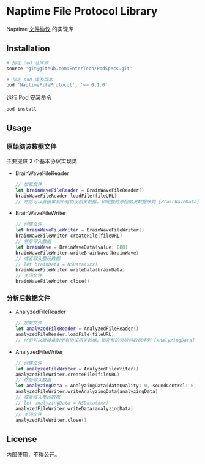 # Naptime File Protocol Library

Naptime [文件协议](https://github.com/EnterTech/Documents/blob/master/%E7%89%88%E6%9C%AC%E8%A7%84%E8%8C%83/Data-File-Protocol.md) 的实现库

## Installation

```ruby
# 指定 pod 仓库源
source 'git@github.com:EnterTech/PodSpecs.git'

# 指定 pod 库及版本
pod 'NaptimeFileProtocol', '~> 0.1.0'
```

运行 Pod 安装命令

```shell
pod install
```

## Usage
### 原始脑波数据文件
主要提供 2 个基本协议实现类

- BrainWaveFileReader

    ```swift
    // 加载文件
    let brainWaveFileReader = BrainWaveFileReader()
    brainWaveFileReader.loadFile(fileURL)
    // 然后可以直接拿到所有协议相关数据，和完整的原始脑波数据序列 [BrainWaveData]
    ```

- BrainWaveFileWriter

    ```swift
    // 创建文件
    let brainWaveFileWriter = BrainWaveFileWriter()
    brainWaveFileWriter.createFile(fileURL)
    // 然后写入数据
    let brainWave = BrainWaveData(value: 888)
    brainWaveFileWriter.writeBrainWave(brainWave)
    // 或者写入整段数据
    // let brainData = NSData(xxx)
    brainWaveFileWriter.writeData(brainData)
    // 关闭文件
    brainWaveFileWriter.close()
    ```

### 分析后数据文件

- AnalyzedFileReader

    ```swift
    // 加载文件
    let analyzedFileReader = AnalyzedFileReader()
    analyzedFileReader.loadFile(fileURL)
    // 然后可以直接拿到所有协议相关数据，和完整的分析后数据序列 [AnalyzingData]
    ```

- AnalyzedFileWriter

    ```swift
    // 创建文件
    let analyzedFileWriter = AnalyzedFileWriter()
    analyzedFileWriter.createFile(fileURL)
    // 然后写入数据
    let analyzingData = AnalyzingData(dataQuality: 0, soundControl: 0, awakeStatus: 0, sleepStatusMove: 80, restStatusMove: 73, wearStatus: 0)
    analyzedFileWriter.writeAnalyzingData(analyzingData)
    // 或者写入整段数据
    // let analyzingData = NSData(xxx)
    analyzedFileWriter.writeData(analyzingData)
    // 关闭文件
    analyzedFileWriter.close()
    ```

## License
内部使用，不得公开。


